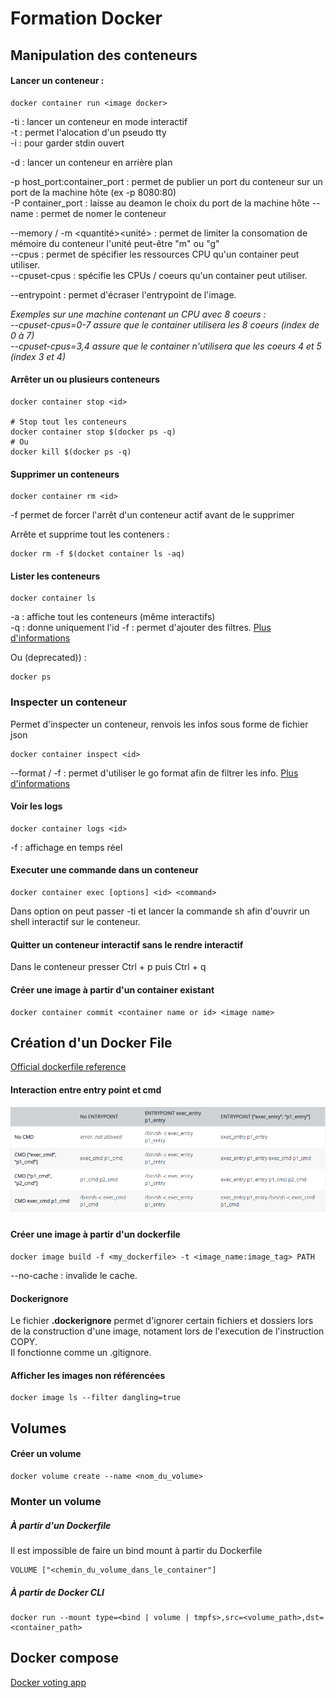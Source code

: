 # Formation Docker

## Manipulation des conteneurs

#### Lancer un conteneur :

    docker container run <image docker>

-ti : lancer un conteneur en mode interactif  
-t : permet l'alocation d'un pseudo tty  
-i : pour garder stdin ouvert  

-d : lancer un conteneur en arrière plan

-p host_port:container_port : permet de publier un port du conteneur sur un port
de la machine hôte (ex -p 8080:80)  
-P container_port : laisse au deamon le choix du port de la machine hôte
--name : permet de nomer le conteneur

--memory / -m <quantité><unité> : permet de limiter la consomation de mémoire du conteneur l'unité peut-être "m" ou "g"  
--cpus <number> : permet de spécifier les ressources CPU qu'un container peut utiliser.  
--cpuset-cpus : spécifie les CPUs / coeurs qu'un container peut utiliser.

--entrypoint <instructions> : permet d'écraser l'entrypoint de l'image.

*Exemples sur une machine contenant un CPU avec 8 coeurs :  
--cpuset-cpus=0-7 assure que le container utilisera les 8 coeurs (index de 0 à 7)  
--cpuset-cpus=3,4 assure que le container n'utilisera que les coeurs 4 et 5 (index 3 et 4)*

#### Arrêter un ou plusieurs conteneurs

    docker container stop <id>

    # Stop tout les conteneurs
    docker container stop $(docker ps -q)
    # Ou
    docker kill $(docker ps -q)

#### Supprimer un conteneurs

    docker container rm <id>

-f permet de forcer l'arrêt d'un conteneur actif avant de le supprimer

Arrête et supprime tout les conteners :

    docker rm -f $(docket container ls -aq)

#### Lister les conteneurs

    docker container ls

-a : affiche tout les conteneurs (même interactifs)  
-q : donne uniquement l'id
-f : permet d'ajouter des filtres. [Plus d'informations](http://www.tin.org/bin/man.cgi?section=1&topic=docker-container-ls)

Ou (deprecated)) :

    docker ps

### Inspecter un conteneur
Permet d'inspecter un conteneur, renvois les infos sous forme de fichier json

    docker container inspect <id>

--format / -f : permet d'utiliser le go format afin de filtrer les info. [Plus
d'informations](https://docs.docker.com/engine/reference/commandline/inspect/)

#### Voir les logs

    docker container logs <id>

-f : affichage en temps réel

#### Executer une commande dans un conteneur

    docker container exec [options] <id> <command>

Dans option on peut passer -ti et lancer la commande sh afin d'ouvrir un shell
interactif sur le conteneur.

#### Quitter un conteneur interactif sans le rendre interactif

Dans le conteneur presser Ctrl + p puis Ctrl + q

#### Créer une image à partir d'un container existant

    docker container commit <container name or id> <image name>

## Création d'un Docker File

[Official dockerfile reference](https://docs.docker.com/engine/reference/builder/)

#### Interaction entre entry point et cmd
![tableau-entry-cmd](ressources/images/entry_point_interact_cmd.PNG)

#### Créer une image à partir d'un dockerfile

    docker image build -f <my_dockerfile> -t <image_name:image_tag> PATH

--no-cache : invalide le cache.

#### Dockerignore

Le fichier **.dockerignore** permet d'ignorer certain fichiers et dossiers lors
de la construction d'une image, notament lors de l'execution de l'instruction
COPY.  
Il fonctionne comme un .gitignore.

#### Afficher les images non référencées

    docker image ls --filter dangling=true

## Volumes

#### Créer un volume

    docker volume create --name <nom_du_volume>

### Monter un volume

##### À partir d'un Dockerfile
Il est impossible de faire un bind mount à partir du Dockerfile

    VOLUME ["<chemin_du_volume_dans_le_container"]

##### À partir de Docker CLI

    docker run --mount type=<bind | volume | tmpfs>,src=<volume_path>,dst=<container_path>

## Docker compose

[Docker voting app](https://github.com/dockersamples/example-voting-app)
